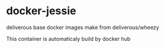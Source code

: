 # docker-jessie

deliverous base docker images make from deliverous/wheezy

This container is automaticaly build by docker hub
